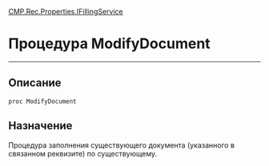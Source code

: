 ﻿---
Link: CMP.Rec.Properties.IFillingService.@ModifyDocument
---

<!---  Навигация
[Имя проекта](#) :
-->
[CMP.Rec.Properties.IFillingService](Default)

# Процедура ModifyDocument
---

## Описание

    proc ModifyDocument

<!--
## Аргументы{#Args}

### Аргумент1

Описание аргумента 1
-->

## Назначение

Процедура заполнения существующего документа (указанного в связанном реквизите) по существующему.

<!--
## Пример

    ModifyDocument...
-->


